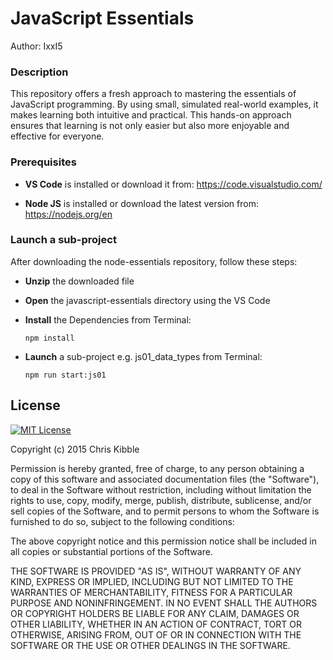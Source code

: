 # JavaScript Essentials

Author: IxxI5

### Description

This repository offers a fresh approach to mastering the essentials of JavaScript programming. By using small, simulated real-world examples, it makes learning both intuitive and practical. This hands-on approach ensures that learning is not only easier but also more enjoyable and effective for everyone.

### Prerequisites

- **VS Code** is installed or download it from: https://code.visualstudio.com/

- **Node JS** is installed or download the latest version from: https://nodejs.org/en

### Launch a sub-project

After downloading the node-essentials repository, follow these steps:

- **Unzip** the downloaded file
- **Open** the javascript-essentials directory using the VS Code
- **Install** the Dependencies from Terminal:
  ```
  npm install
  ```
- **Launch** a sub-project e.g. js01_data_types from Terminal:

  ```
  npm run start:js01
  ```

## License

[![MIT License](https://img.shields.io/badge/License-MIT-green.svg)](https://choosealicense.com/licenses/mit/)

Copyright (c) 2015 Chris Kibble

Permission is hereby granted, free of charge, to any person obtaining a copy of this software and associated documentation files (the "Software"), to deal in the Software without restriction, including without limitation the rights to use, copy, modify, merge, publish, distribute, sublicense, and/or sell copies of the Software, and to permit persons to whom the Software is furnished to do so, subject to the following conditions:

The above copyright notice and this permission notice shall be included in all copies or substantial portions of the Software.

THE SOFTWARE IS PROVIDED "AS IS", WITHOUT WARRANTY OF ANY KIND, EXPRESS OR IMPLIED, INCLUDING BUT NOT LIMITED TO THE WARRANTIES OF MERCHANTABILITY, FITNESS FOR A PARTICULAR PURPOSE AND NONINFRINGEMENT. IN NO EVENT SHALL THE AUTHORS OR COPYRIGHT HOLDERS BE LIABLE FOR ANY CLAIM, DAMAGES OR OTHER LIABILITY, WHETHER IN AN ACTION OF CONTRACT, TORT OR OTHERWISE, ARISING FROM, OUT OF OR IN CONNECTION WITH THE SOFTWARE OR THE USE OR OTHER DEALINGS IN THE SOFTWARE.
